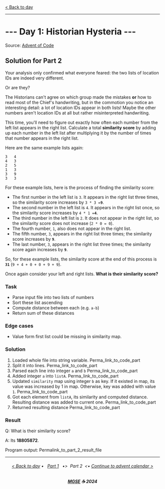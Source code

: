 [< Back to day](./README.md)

---

# --- Day 1: Historian Hysteria ---

Source: [Advent of Code](https://adventofcode.com/2024/day/1)

## Solution for Part 2

Your analysis only confirmed what everyone feared: the two lists of location IDs are indeed very different.

Or are they?

The Historians can't agree on which group made the mistakes **or** how to read most of the Chief's handwriting, but in the commotion you notice an interesting detail: a lot of location IDs appear in both lists! Maybe the other numbers aren't location IDs at all but rather misinterpreted handwriting.

This time, you'll need to figure out exactly how often each number from the left list appears in the right list. Calculate a total **similarity score** by adding up each number in the left list after multiplying it by the number of times that number appears in the right list.

Here are the same example lists again:

```
3   4
4   3
2   5
1   3
3   9
3   3
```

For these example lists, here is the process of finding the similarity score:

- The first number in the left list is `3`. It appears in the right list three times, so the similarity score increases by `3 * 3 =`**`9`**.
- The second number in the left list is `4`. It appears in the right list once, so the similarity score increases by `4 * 1 =`**`4`**.
- The third number in the left list is `2`. It does not appear in the right list, so the similarity score does not increase (`2 * 0 = 0`).
- The fourth number, `1`, also does not appear in the right list.
- The fifth number, `3`, appears in the right list three times; the similarity score increases by **`9`**.
- The last number, `3`, appears in the right list three times; the similarity score again increases by **`9`**.

So, for these example lists, the similarity score at the end of this process is **`31`** (`9 + 4 + 0 + 0 + 9 + 9`).

Once again consider your left and right lists. **What is their similarity score?**

### Task

- Parse input file into two lists of numbers
- Sort these list ascending
- Compute distance between each (e.g. `a-b`)
- Return sum of these distances

### Edge cases

- Value form first list could be missing in similarity map.

### Solution

1. Loaded whole file into string variable.
   Perma_link_to_code_part
2. Split it into lines.
   Perma_link_to_code_part
3. Parsed each line into integer `a` and `b`
   Perma_link_to_code_part
4. Added integer `a` into `listA`.
   Perma_link_to_code_part
5. Updated `similarity` map using integer `b` as key.
   If it existed in map, its value was increased by 1 in map.
   Otherwise, key was added with value `1`.
   Perma_link_to_code_part
6. Got each element from `listA`, its similarity and computed distance.
   Resulting distance was added to current one.
   Perma_link_to_code_part
7. Returned resulting distance
   Perma_link_to_code_part

### Result

Q: What is their similarity score?

A: Its **18805872**.

Program output:
Permalink_to_part_2_result_file

---

<h6 align="center">

[< Back to day](./README.md)
• &nbsp; [Part 1](./Solution.1.md) &nbsp;
•>&nbsp; Part 2 &nbsp;<•
[Continue to advent calendar >](../README.md)

</h6>

<h6 align="center">

<b><a href="https://github.com/MGSE97" target="_blank">MGSE</a> ☕ 2024</b>

</h6>
